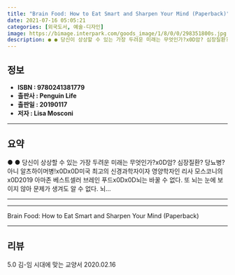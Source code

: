 ```yaml
---
title: "Brain Food: How to Eat Smart and Sharpen Your Mind (Paperback)"
date: 2021-07-16 05:05:21
categories: [외국도서, 예술-디자인]
image: https://bimage.interpark.com/goods_image/1/8/0/0/298351800s.jpg
description: ● ● 당신이 상상할 수 있는 가장 두려운 미래는 무엇인가?x0D암? 심장질환? 당뇨병? 아니 알츠하이머병!x0Dx0D미국 최고의 신경과학자이자 영양학자인 리사 모스코니의 x0D2019 아마존 베스트셀러 브레인 푸드x0Dx0D뇌는 바꿀 수 없다. 또 뇌는 눈에 보이지 않아 문제가 생
---
```


## **정보**

- **ISBN : 9780241381779**
- **출판사 : Penguin Life**
- **출판일 : 20190117**
- **저자 : Lisa Mosconi**

------



## **요약**

●  ●  당신이 상상할 수 있는 가장 두려운 미래는 무엇인가?x0D암? 심장질환? 당뇨병? 아니 알츠하이머병!x0Dx0D미국 최고의 신경과학자이자 영양학자인 리사 모스코니의 x0D2019 아마존 베스트셀러 브레인 푸드x0Dx0D뇌는 바꿀 수 없다. 또 뇌는 눈에 보이지 않아 문제가 생겨도 알 수 없다. 뇌... 

------



------


Brain Food: How to Eat Smart and Sharpen Your Mind (Paperback) 

------


## **리뷰** 

5.0 김-임 시대에 맞는 교양서 2020.02.16 <br/>